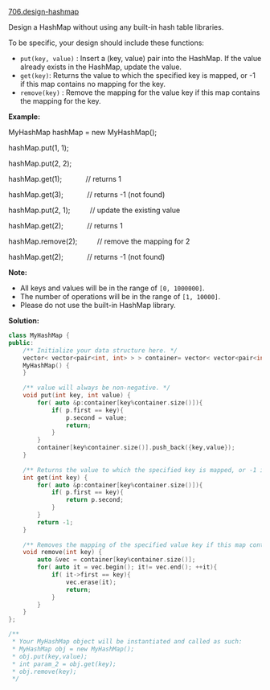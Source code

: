 [706.design-hashmap](https://leetcode.com/problems/design-hashmap/)  

Design a HashMap without using any built-in hash table libraries.

To be specific, your design should include these functions:

*   `put(key, value)` : Insert a (key, value) pair into the HashMap. If the value already exists in the HashMap, update the value.
*   `get(key)`: Returns the value to which the specified key is mapped, or -1 if this map contains no mapping for the key.
*   `remove(key)` : Remove the mapping for the value key if this map contains the mapping for the key.

  
**Example:**

  
MyHashMap hashMap = new MyHashMap();
  
hashMap.put(1, 1);          
  
hashMap.put(2, 2);         
  
hashMap.get(1);            // returns 1
  
hashMap.get(3);            // returns -1 (not found)
  
hashMap.put(2, 1);          // update the existing value
  
hashMap.get(2);            // returns 1 
  
hashMap.remove(2);          // remove the mapping for 2
  
hashMap.get(2);            // returns -1 (not found) 
  

  
**Note:**

*   All keys and values will be in the range of `[0, 1000000]`.
*   The number of operations will be in the range of `[1, 10000]`.
*   Please do not use the built-in HashMap library.  



**Solution:**  

```cpp
class MyHashMap {
public:
    /** Initialize your data structure here. */
    vector< vector<pair<int, int> > > container= vector< vector<pair<int, int> > >(10000);
    MyHashMap() {
    }
    
    /** value will always be non-negative. */
    void put(int key, int value) {
        for( auto &p:container[key%container.size()]){
            if( p.first == key){
                p.second = value;
                return;
            }
        }
        container[key%container.size()].push_back({key,value});
    }
    
    /** Returns the value to which the specified key is mapped, or -1 if this map contains no mapping for the key */
    int get(int key) {
        for( auto &p:container[key%container.size()]){
            if( p.first == key){
                return p.second;
            }
        }
        return -1;
    }
    
    /** Removes the mapping of the specified value key if this map contains a mapping for the key */
    void remove(int key) {
        auto &vec = container[key%container.size()];
        for( auto it = vec.begin(); it!= vec.end(); ++it){
            if( it->first == key){
                vec.erase(it);
                return;
            }
        }
    }
};

/**
 * Your MyHashMap object will be instantiated and called as such:
 * MyHashMap obj = new MyHashMap();
 * obj.put(key,value);
 * int param_2 = obj.get(key);
 * obj.remove(key);
 */
```
      